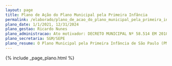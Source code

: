 ```yaml
---
layout: page
title: Plano de Ação do Plano Municipal pela Primeira Infância
permalink: /elaborado/plano_de_acao_do_plano_municipal_pela_primeira_infancia
plano_date: 1/1/2021, 12/31/2024
plano_gestao: Ricardo Nunes
plano_administracao: Ato motivador: DECRETO MUNICIPAL Nº 58.514 EM 2018
plano_secretaria: SGM/SEPE
plano_resume: O Plano Municipal pela Primeira Infância de São Paulo (PMPI), estabelecido em 2018, requer a elaboração de um plano de ação quadrienal alinhado aos seus princípios e diretrizes. O Plano de Ação 2021-2024 foi desenvolvido com a participação de 15 secretarias municipais, baseado nos quatro eixos estratégicos, 31 metas e 135 estratégias do PMPI. Foram definidas diretrizes estratégicas, incluindo a redução das desigualdades, com foco nas questões raciais, e o enfrentamento dos impactos da pandemia de Covid-19, para orientar as iniciativas nos próximos quatro anos.
---
```

<div>
{% include _page_plano.html %}
</div>
